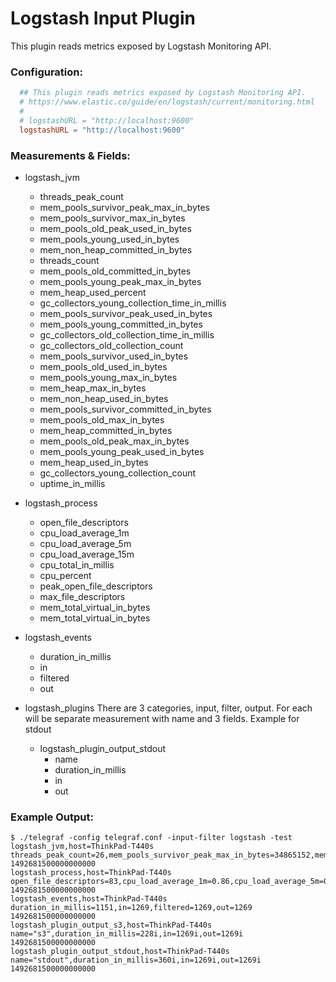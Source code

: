 # Logstash Input Plugin

This plugin reads metrics exposed by Logstash Monitoring API.

### Configuration:

```toml
  ## This plugin reads metrics exposed by Logstash Monitoring API.
  # https://www.elastic.co/guide/en/logstash/current/monitoring.html
  #
  # logstashURL = "http://localhost:9600"
  logstashURL = "http://localhost:9600"
```

### Measurements & Fields:

- logstash_jvm
    - threads_peak_count
    - mem_pools_survivor_peak_max_in_bytes
    - mem_pools_survivor_max_in_bytes
    - mem_pools_old_peak_used_in_bytes
    - mem_pools_young_used_in_bytes
    - mem_non_heap_committed_in_bytes
    - threads_count
    - mem_pools_old_committed_in_bytes
    - mem_pools_young_peak_max_in_bytes
    - mem_heap_used_percent
    - gc_collectors_young_collection_time_in_millis
    - mem_pools_survivor_peak_used_in_bytes
    - mem_pools_young_committed_in_bytes
    - gc_collectors_old_collection_time_in_millis
    - gc_collectors_old_collection_count
    - mem_pools_survivor_used_in_bytes
    - mem_pools_old_used_in_bytes
    - mem_pools_young_max_in_bytes
    - mem_heap_max_in_bytes
    - mem_non_heap_used_in_bytes
    - mem_pools_survivor_committed_in_bytes
    - mem_pools_old_max_in_bytes
    - mem_heap_committed_in_bytes
    - mem_pools_old_peak_max_in_bytes
    - mem_pools_young_peak_used_in_bytes
    - mem_heap_used_in_bytes
    - gc_collectors_young_collection_count
    - uptime_in_millis

- logstash_process
    - open_file_descriptors
    - cpu_load_average_1m
    - cpu_load_average_5m
    - cpu_load_average_15m
    - cpu_total_in_millis
    - cpu_percent
    - peak_open_file_descriptors
    - max_file_descriptors
    - mem_total_virtual_in_bytes
    - mem_total_virtual_in_bytes

- logstash_events
    - duration_in_millis
    - in
    - filtered
    - out

- logstash_plugins
  There are 3 categories, input, filter, output. For each will be separate measurement with name and 3 fields.
  Example for stdout
    - logstash_plugin_output_stdout
      - name
      - duration_in_millis
      - in
      - out

### Example Output:

```
$ ./telegraf -config telegraf.conf -input-filter logstash -test
logstash_jvm,host=ThinkPad-T440s threads_peak_count=26,mem_pools_survivor_peak_max_in_bytes=34865152,mem_pools_survivor_max_in_bytes=69730304,mem_pools_old_peak_used_in_bytes=124331072,mem_pools_young_used_in_bytes=79756008,mem_non_heap_committed_in_bytes=214155264,threads_count=25,mem_pools_old_committed_in_bytes=357957632,mem_pools_young_peak_max_in_bytes=279183360,mem_heap_used_percent=16,gc_collectors_young_collection_time_in_millis=1031,mem_pools_survivor_peak_used_in_bytes=8912896,mem_pools_young_committed_in_bytes=143261696,gc_collectors_old_collection_time_in_millis=114,gc_collectors_old_collection_count=2,mem_pools_survivor_used_in_bytes=9292032,mem_pools_old_used_in_bytes=248662144,mem_pools_young_max_in_bytes=558366720,mem_heap_max_in_bytes=2077753344,mem_non_heap_used_in_bytes=199046736,mem_pools_survivor_committed_in_bytes=17825792,mem_pools_old_max_in_bytes=1449656320,mem_heap_committed_in_bytes=519045120,mem_pools_old_peak_max_in_bytes=724828160,mem_pools_young_peak_used_in_bytes=71630848,mem_heap_used_in_bytes=337710184,gc_collectors_young_collection_count=55,uptime_in_millis=801834 1492681500000000000
logstash_process,host=ThinkPad-T440s open_file_descriptors=83,cpu_load_average_1m=0.86,cpu_load_average_5m=0.67,cpu_load_average_15m=0.49,cpu_total_in_millis=97500000000,cpu_percent=1,peak_open_file_descriptors=83,max_file_descriptors=1048576,mem_total_virtual_in_bytes=4788379648 1492681500000000000
logstash_events,host=ThinkPad-T440s duration_in_millis=1151,in=1269,filtered=1269,out=1269 1492681500000000000
logstash_plugin_output_s3,host=ThinkPad-T440s name="s3",duration_in_millis=228i,in=1269i,out=1269i 1492681500000000000
logstash_plugin_output_stdout,host=ThinkPad-T440s name="stdout",duration_in_millis=360i,in=1269i,out=1269i 1492681500000000000
```
